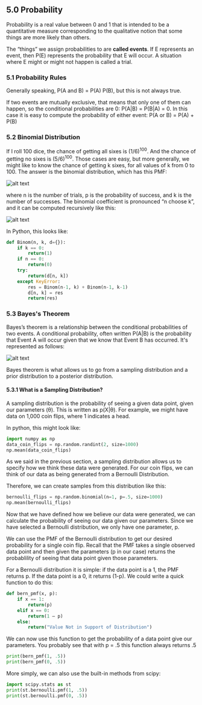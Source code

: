 ## 5.0 Probability

Probability is a real value between 0 and 1 that is intended to be a quantitative measure corresponding to the qualitative notion that some things are more likely than others.

The “things” we assign probabilities to are <b>called events</b>. If E represents an event, then P(E) represents the probability that E will occur. A situation where E might or might not happen is called a trial.

### 5.1 Probability Rules

Generally speaking, P(A and B) = P(A) P(B), but this is not always true. 

If two events are mutually exclusive, that means that only one of them can happen, so the conditional probabilities are 0: P(A|B) = P(B|A) = 0. In this case it is easy to compute the probability of either event:
P(A or B) = P(A) + P(B)

### 5.2 Binomial Distribution 

If I roll 100 dice, the chance of getting all sixes is (1/6)<sup>100</sup>. And the chance of getting no sixes is (5/6)<sup>100</sup>. Those cases are easy, but more generally, we might like to know the chance of getting k sixes, for all values of k from 0 to 100. The answer is the binomial distribution, which has this PMF:

![alt text](https://github.com/lesley2958/stats-programmers/blob/master/binomial%20pmf.png?raw=true "Logo Title Text 1")

where n is the number of trials, p is the probability of success, and k is the number of successes. The binomial coefficient is pronounced “n choose k”, and it can be computed
recursively like this:

![alt text](https://github.com/lesley2958/stats-programmers/blob/master/binomial%20coeff.png?raw=true "Logo Title Text 1")

In Python, this looks like: 

``` python
def Binom(n, k, d={}):
    if k == 0:
        return(1)
    if n == 0:
        return(0)
    try:
        return(d[n, k])
    except KeyError:
        res = Binom(n-1, k) + Binom(n-1, k-1)
        d[n, k] = res
        return(res)
```

### 5.3 Bayes's Theorem

Bayes’s theorem is a relationship between the conditional probabilities of two events. A conditional probability, often written P(A|B) is the probability that Event A will occur given that we know that Event B has occurred. It's represented as follows:

![alt text](https://github.com/lesley2958/stats-programmers/blob/master/bayes.png?raw=true "Logo Title Text 1")

Bayes theorem is what allows us to go from a sampling distribution and a prior distribution to a posterior distribution. 


#### 5.3.1 What is a Sampling Distribution?

A sampling distribution is the probability of seeing a given data point, given our parameters (&theta;). This is written as p(X|&theta;). For example, we might have data on 1,000 coin flips, where 1 indicates a head.

In python, this might look like: 

``` python
import numpy as np
data_coin_flips = np.random.randint(2, size=1000)
np.mean(data_coin_flips)
```

As we said in the previous section, a sampling distribution allows us to specify how we think these data were generated. For our coin flips, we can think of our data as being generated from a Bernoulli Distribution. 

Therefore, we can create samples from this distribution like this:

``` python
bernoulli_flips = np.random.binomial(n=1, p=.5, size=1000)
np.mean(bernoulli_flips)
```

Now that we have defined how we believe our data were generated, we can calculate the probability of seeing our data given our parameters. Since we have selected a Bernoulli distribution, we only have one parameter, p. 

We can use the PMF of the Bernoulli distribution to get our desired probability for a single coin flip. Recall that the PMF takes a single observed data point and then given the parameters (p in our case) returns the probablility of seeing that data point given those parameters. 

For a Bernoulli distribution it is simple: if the data point is a 1, the PMF returns p. If the data point is a 0, it returns (1-p). We could write a quick function to do this:

``` python
def bern_pmf(x, p):
	if x == 1:
		return(p)
	elif x == 0:
		return(1 – p)
	else:
		return("Value Not in Support of Distribution")
```

We can now use this function to get the probability of a data point give our parameters. You probably see that with p = .5 this function always returns .5

``` python
print(bern_pmf(1, .5))
print(bern_pmf(0, .5)) 
```
More simply, we can also use the built-in methods from scipy:

``` python
import scipy.stats as st
print(st.bernoulli.pmf(1, .5))
print(st.bernoulli.pmf(0, .5))
```

